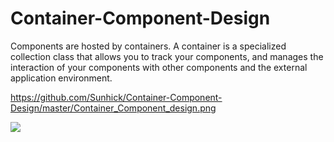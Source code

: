 Container-Component-Design
==========================

Components are hosted by containers. A container is a specialized collection class that allows you to track your components,
and manages the interaction of your components with other components and the external application environment.


https://github.com/Sunhick/Container-Component-Design/master/Container_Component_design.png

![](https://github.com/Sunhick/Container-Component-Design/master/Container_Component_design.png)
